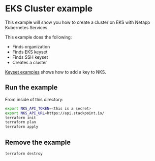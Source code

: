 # EKS Cluster example

This example will show you how to create a cluster on EKS with Netapp Kubernetes Services.

This example does the following:
- Finds organization
- Finds EKS keyset
- Finds SSH keyset
- Creates a cluster

[Keyset examples](/examples/keysets) shows how to add a key to NKS.

## Run the example

From inside of this directory:

```bash
export NKS_API_TOKEN=<this is a secret>
export NKS_API_URL=https://api.stackpoint.io/
terraform init
terraform plan
terraform apply
```

## Remove the example

```bash
terraform destroy